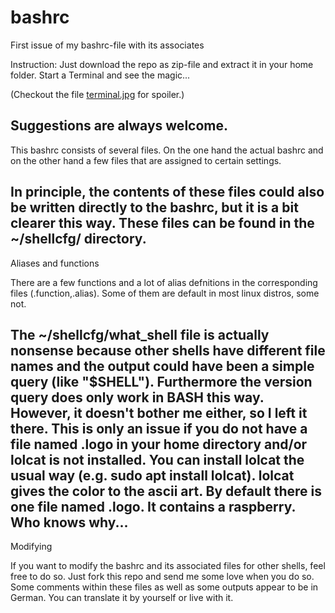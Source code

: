 # bashrc
First issue of my bashrc-file with its associates

Instruction: Just download the repo as zip-file and extract it in your home folder. Start a Terminal and see the magic...

(Checkout the file [terminal.jpg](https://github.com/TomfromBerlin/bashrc/blob/main/terminal.jpg) for spoiler.)

Suggestions are always welcome.
--------------------------------------------------------------------------------------------------------------------------
This bashrc consists of several files. On the one hand the actual bashrc and on the other hand a few files that are assigned to certain settings.

In principle, the contents of these files could also be written directly to the bashrc, but it is a bit clearer this way. These files can be found in the ~/shellcfg/ directory.
--------------------------------------------------------------------------------------------------------------------------
Aliases and functions

There are a few functions and a lot of alias defnitions in the corresponding files (.function,.alias). Some of them are default in most linux distros, some not.

The ~/shellcfg/what_shell file is actually nonsense because other shells have different file names and the output could have been a simple query (like "$SHELL"). Furthermore the version query does only work in BASH this way. However, it doesn't bother me either, so I left it there. This is only an issue if you do not have a file named .logo in your home directory and/or lolcat is not installed.
You can install lolcat the usual way (e.g. sudo apt install lolcat). lolcat gives the color to the ascii art.
By default there is one file named .logo. It contains a raspberry. Who knows why...
--------------------------------------------------------------------------------------------------------------------------
Modifying

If you want to modify the bashrc and its associated files for other shells, feel free to do so. Just fork this repo and send me some love when you do so.
Some comments within these files as well as some outputs appear to be in German. You can translate it by yourself or live with it.
